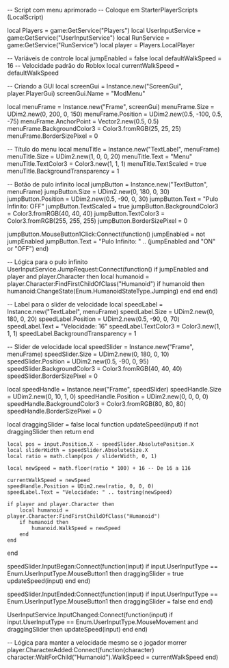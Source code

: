-- Script com menu aprimorado
-- Coloque em StarterPlayerScripts (LocalScript)

local Players = game:GetService("Players")
local UserInputService = game:GetService("UserInputService")
local RunService = game:GetService("RunService")
local player = Players.LocalPlayer

-- Variáveis de controle
local jumpEnabled = false
local defaultWalkSpeed = 16 -- Velocidade padrão do Roblox
local currentWalkSpeed = defaultWalkSpeed

-- Criando a GUI
local screenGui = Instance.new("ScreenGui", player.PlayerGui)
screenGui.Name = "ModMenu"

local menuFrame = Instance.new("Frame", screenGui)
menuFrame.Size = UDim2.new(0, 200, 0, 150)
menuFrame.Position = UDim2.new(0.5, -100, 0.5, -75)
menuFrame.AnchorPoint = Vector2.new(0.5, 0.5)
menuFrame.BackgroundColor3 = Color3.fromRGB(25, 25, 25)
menuFrame.BorderSizePixel = 0

-- Título do menu
local menuTitle = Instance.new("TextLabel", menuFrame)
menuTitle.Size = UDim2.new(1, 0, 0, 20)
menuTitle.Text = "Menu"
menuTitle.TextColor3 = Color3.new(1, 1, 1)
menuTitle.TextScaled = true
menuTitle.BackgroundTransparency = 1

-- Botão de pulo infinito
local jumpButton = Instance.new("TextButton", menuFrame)
jumpButton.Size = UDim2.new(0, 180, 0, 30)
jumpButton.Position = UDim2.new(0.5, -90, 0, 30)
jumpButton.Text = "Pulo Infinito: OFF"
jumpButton.TextScaled = true
jumpButton.BackgroundColor3 = Color3.fromRGB(40, 40, 40)
jumpButton.TextColor3 = Color3.fromRGB(255, 255, 255)
jumpButton.BorderSizePixel = 0

jumpButton.MouseButton1Click:Connect(function()
    jumpEnabled = not jumpEnabled
    jumpButton.Text = "Pulo Infinito: " .. (jumpEnabled and "ON" or "OFF")
end)

-- Lógica para o pulo infinito
UserInputService.JumpRequest:Connect(function()
    if jumpEnabled and player and player.Character then
        local humanoid = player.Character:FindFirstChildOfClass("Humanoid")
        if humanoid then
            humanoid:ChangeState(Enum.HumanoidStateType.Jumping)
        end
    end
end)

-- Label para o slider de velocidade
local speedLabel = Instance.new("TextLabel", menuFrame)
speedLabel.Size = UDim2.new(0, 180, 0, 20)
speedLabel.Position = UDim2.new(0.5, -90, 0, 70)
speedLabel.Text = "Velocidade: 16"
speedLabel.TextColor3 = Color3.new(1, 1, 1)
speedLabel.BackgroundTransparency = 1

-- Slider de velocidade
local speedSlider = Instance.new("Frame", menuFrame)
speedSlider.Size = UDim2.new(0, 180, 0, 10)
speedSlider.Position = UDim2.new(0.5, -90, 0, 95)
speedSlider.BackgroundColor3 = Color3.fromRGB(40, 40, 40)
speedSlider.BorderSizePixel = 0

local speedHandle = Instance.new("Frame", speedSlider)
speedHandle.Size = UDim2.new(0, 10, 1, 0)
speedHandle.Position = UDim2.new(0, 0, 0, 0)
speedHandle.BackgroundColor3 = Color3.fromRGB(80, 80, 80)
speedHandle.BorderSizePixel = 0

local draggingSlider = false
local function updateSpeed(input)
    if not draggingSlider then return end
    
    local pos = input.Position.X - speedSlider.AbsolutePosition.X
    local sliderWidth = speedSlider.AbsoluteSize.X
    local ratio = math.clamp(pos / sliderWidth, 0, 1)
    
    local newSpeed = math.floor(ratio * 100) + 16 -- De 16 a 116
    
    currentWalkSpeed = newSpeed
    speedHandle.Position = UDim2.new(ratio, 0, 0, 0)
    speedLabel.Text = "Velocidade: " .. tostring(newSpeed)
    
    if player and player.Character then
        local humanoid = player.Character:FindFirstChildOfClass("Humanoid")
        if humanoid then
            humanoid.WalkSpeed = newSpeed
        end
    end
end

speedSlider.InputBegan:Connect(function(input)
    if input.UserInputType == Enum.UserInputType.MouseButton1 then
        draggingSlider = true
        updateSpeed(input)
    end
end)

speedSlider.InputEnded:Connect(function(input)
    if input.UserInputType == Enum.UserInputType.MouseButton1 then
        draggingSlider = false
    end
end)

UserInputService.InputChanged:Connect(function(input)
    if input.UserInputType == Enum.UserInputType.MouseMovement and draggingSlider then
        updateSpeed(input)
    end
end)

-- Lógica para manter a velocidade mesmo se o jogador morrer
player.CharacterAdded:Connect(function(character)
    character:WaitForChild("Humanoid").WalkSpeed = currentWalkSpeed
end)
